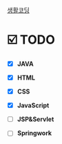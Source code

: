 
[생활코딩](https://opentutorials.org "생활코딩")


# ☑️ TODO
<!-- ### :pencil2: STUDY -->

- [x] **JAVA**
- [x] **HTML**
- [x] **CSS**
- [x] **JavaScript**
- [ ] **JSP&Servlet**
- [ ] **Springwork**

